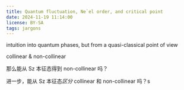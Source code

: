 ```yaml
---
title: Quantum fluctuation, Ne`el order, and critical point
date: 2024-11-19 11:14:00
license: BY-SA
tags: jargons
---
```


intuition into quantum phases, but from a quasi-classical point of view
<!-- more -->

collinear & non-collinear

那么能从 Sz 本征态得到 non-collinear 吗？

进一步，能从 Sz 本征态*区分* collinear 和 non-collinear 吗？s